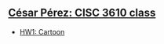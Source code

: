 
## [César Pérez: CISC 3610 class](https://cesarignacio.github.io/Portfolio/)

- [HW1: Cartoon](https://cesarignacio.github.io/htmlcanvas/)
